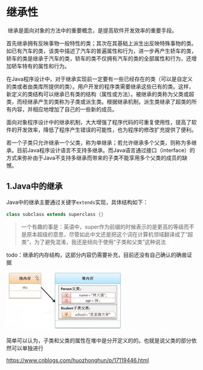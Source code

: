 # 继承性

​	继承是面向对象的方法中的重要概念，是提高软件开发效率的重要手段。

​	首先继承拥有反映事物一般特性的类；其次在其基础上派生出反映特殊事物的类。如已有汽车的类，该类中描述了汽车的普遍属性和行为，进一步再产生轿车的类，轿车的类是继承于汽车的类，轿车的类不仅拥有汽车的类的全部属性和行为，还增加轿车特有的属性和行为。

​	在Java程序设计中，对于继承实现前一定要有一些已经存在的类（可以是自定义的类或者由类库所提供的类）。用户开发的程序类需要继承这些已有的类。这样，新定义的类结构可以继承已有类的结构（属性或方法）。被继承的类称为父类或超类，而经继承产生的类称为子类或派生类。根据继承机制，派生类继承了超类的所有内容，并相应地增加了自己的一些新的成员。

​	面向对象程序设计中的继承机制，大大增强了程序代码的可重复使用性，提高了软件的开发效率，降低了程序产生错误的可能性，也为程序的修改扩充提供了便利。

​	若一个子类只允许继承一个父类，称为单继承；若允许继承多个父类，则称为多继承。目前Java程序设计语言不支持多继承。而Java语言通过接口（interface）的方式来弥补由于Java不支持多继承而带来的子类不能享用多个父类的成员的缺憾。



## 1.Java中的继承

​	Java中的继承主要通过关键字`extends`实现，具体结构如下：

```java
class subclass extends superclass {}
```

> 一个有趣的事是：英语中，super作为前缀的时候表示的是更高的等级而不是原本超级的意思，尽管如此中文还是把这个词在计算机领域翻译成了“超类”，为了避免混淆，我还是倾向于使用“子类和父类”这种说法



​	todo：继承的内存结构，这部分内容仍需要补充，目前还没有自己确认的确凿证据

<img src="assets/image-20250124173805871.png" alt="image-20250124173805871" style="zoom:30%;" />

​	简单可以认为，子类和父类的属性在堆中是分开定义的的。也就是说父类的部分依然可以单独进行





https://www.cnblogs.com/huozhonghun/p/17119446.html